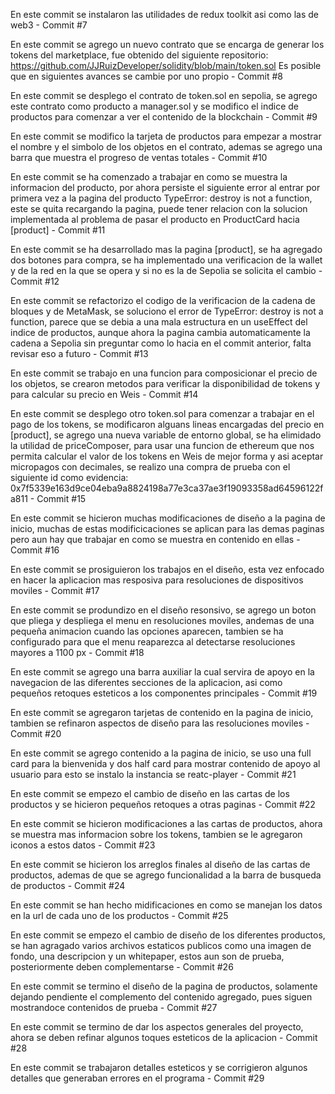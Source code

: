 En este commit se instalaron las utilidades de redux toolkit asi como las de web3 - Commit #7

En este commit se agrego un nuevo contrato que se encarga de generar los tokens del marketplace, fue obtenido del siguiente repositorio: https://github.com/JJRuizDeveloper/solidity/blob/main/token.sol
Es posible que en siguientes avances se cambie por uno propio - Commit #8

En este commit se desplego el contrato de token.sol en sepolia, se agrego este contrato como producto a manager.sol y se modifico el indice de productos para comenzar a ver el contenido de la blockchain - Commit #9

En este commit se modifico la tarjeta de productos para empezar a mostrar el nombre y el simbolo de los objetos en el contrato, ademas se agrego una barra que muestra el progreso de ventas totales - Commit #10

En este commit se ha comenzado a trabajar en como se muestra la informacion del producto, por ahora persiste el siguiente error al entrar por primera vez a la pagina del producto TypeError: destroy is not a function, este se quita recargando la pagina, puede tener relacion con la solucion implementada al problema de pasar el producto en ProductCard hacia [product] - Commit #11

En este commit se ha desarrollado mas la pagina [product], se ha agregado dos botones para compra, se ha implementado una verificacion de la wallet y de la red en la que se opera y si no es la de Sepolia se solicita el cambio - Commit #12

En este commit se refactorizo el codigo de la verificacion de la cadena de bloques y de MetaMask, se soluciono el error de TypeError: destroy is not a function, parece que se debia a una mala estructura en un useEffect del indice de productos, aunque ahora la pagina cambia automaticamente la cadena a Sepolia sin preguntar como lo hacia en el commit anterior, falta revisar eso a futuro - Commit #13

En este commit se trabajo en una funcion para composicionar el precio de los objetos, se crearon metodos para verificar la disponibilidad de tokens y para calcular su precio en Weis - Commit #14

En este commit se desplego otro token.sol para comenzar a trabajar en el pago de los tokens, se modificaron alguans lineas encargadas del precio en [product], se agrego una nueva variable de entorno global, se ha elimidado la utilidad de priceComposer, para usar una funcion de ethereum que nos permita calcular el valor de los tokens en Weis de mejor forma y asi aceptar micropagos con decimales, se realizo una compra de prueba con el siguiente id como evidencia: 0x7f5339e163d9ce04eba9a8824198a77e3ca37ae3f19093358ad64596122fa811 - Commit #15

En este commit se hicieron muchas modificaciones de diseño a la pagina de inicio, muchas de estas modificicaciones se aplican para las demas paginas pero aun hay que trabajar en como se muestra en contenido en ellas - Commit #16

En este commit se prosiguieron los trabajos en el diseño, esta vez enfocado en hacer la aplicacion mas resposiva para resoluciones de dispositivos moviles - Commit #17

En este commit se produndizo en el diseño resonsivo, se agrego un boton que pliega y despliega el menu en resoluciones moviles, andemas de una pequeña animacion cuando las opciones aparecen, tambien se ha configurado para que el menu reaparezca al detectarse resoluciones mayores a 1100 px - Commit #18

En este commit se agrego una barra auxiliar la cual servira de apoyo en la navegacion de las diferentes secciones de la aplicacion, asi como pequeños retoques esteticos a los componentes principales - Commit #19

En este commit se agregaron tarjetas de contenido en la pagina de inicio, tambien se refinaron aspectos de diseño para las resoluciones moviles - Commit #20

En este commit se agrego contenido a la pagina de inicio, se uso una full card para la bienvenida y dos half card para mostrar contenido de apoyo al usuario para esto se instalo la instancia se reatc-player - Commit #21

En este commit se empezo el cambio de diseño en las cartas de los productos y se hicieron pequeños retoques a otras paginas - Commit #22

En este commit se hicieron modificaciones a las cartas de productos, ahora se muestra mas informacion sobre los tokens, tambien se le agregaron iconos a estos datos - Commit #23

En este commit se hicieron los arreglos finales al diseño de las cartas de productos, ademas de que se agrego funcionalidad a la barra de busqueda de productos - Commit #24

En este commit se han hecho midificaciones en como se manejan los datos en la url de cada uno de los productos - Commit #25

En este commit se empezo el cambio de diseño de los diferentes productos, se han agragado varios archivos estaticos publicos como una imagen de fondo, una descripcion y un whitepaper, estos aun son de prueba, posteriormente deben complementarse - Commit #26

En este commit se termino el diseño de la pagina de productos, solamente dejando pendiente el complemento del contenido agregado, pues siguen mostrandoce contenidos de prueba - Commit #27

En este commit se termino de dar los aspectos generales del proyecto, ahora se deben refinar algunos toques esteticos de la aplicacion - Commit #28

En este commit se trabajaron detalles esteticos y se corrigieron algunos detalles que generaban errores en el programa - Commit #29